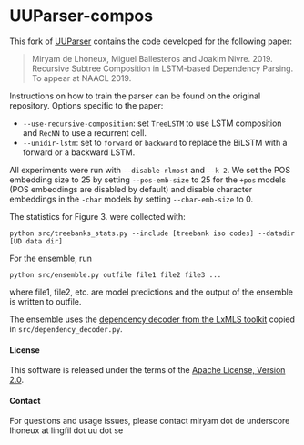# UUParser-compos

This fork of [UUParser](https://github.com/UppsalaNLP/uuparser) contains the code developed for the following paper: 
> Miryam de Lhoneux, Miguel Ballesteros and Joakim Nivre. 2019. Recursive Subtree Composition in LSTM-based Dependency Parsing. To appear at NAACL 2019.

Instructions on how to train the parser can be found on the original repository. Options specific to the paper:

* `--use-recursive-composition`: set `TreeLSTM` to use LSTM composition and `RecNN` to use a recurrent cell.
* `--unidir-lstm`: set to `forward` or `backward` to replace the BiLSTM with a forward or a backward LSTM.

All experiments were run with `--disable-rlmost` and `--k 2`. We set the POS embedding size to 25 by setting `--pos-emb-size` to 25 for the `+pos` models (POS embeddings are disabled by default) and disable character embeddings in the `-char` models by setting `--char-emb-size` to 0.

The statistics for Figure 3. were collected with:
```
python src/treebanks_stats.py --include [treebank iso codes] --datadir [UD data dir]
```

For the ensemble, run
```
python src/ensemble.py outfile file1 file2 file3 ...
```

where file1, file2, etc. are model predictions and the output of the ensemble is written to outfile.

The ensemble uses the [dependency decoder from the LxMLS toolkit](https://github.com/LxMLS/lxmls-toolkit/blob/master/lxmls/parsing/dependency_decoder.py) copied in `src/dependency_decoder.py`. 


#### License

This software is released under the terms of the [Apache License, Version 2.0](http://www.apache.org/licenses/LICENSE-2.0).

#### Contact

For questions and usage issues, please contact miryam dot de underscore lhoneux at lingfil dot uu dot se

